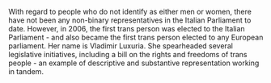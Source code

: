 With regard to people who do not identify as either men or women, there have not been any non-binary representatives in the Italian Parliament to date. However, in 2006, the first trans person was elected to the Italian Parliament - and also became the first trans person elected to any European parliament. Her name is Vladimir Luxuria. She spearheaded several legislative initiatives, including a bill on the rights and freedoms of trans people - an example of descriptive and substantive representation working in tandem.